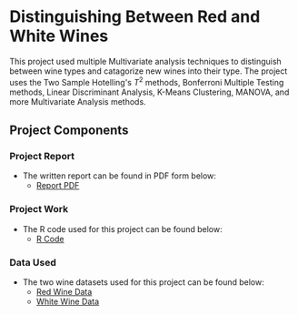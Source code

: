 # Distinguishing Between Red and White Wines

This project used multiple Multivariate analysis techniques to distinguish between wine types and catagorize new wines into their type. The project uses the Two Sample Hotelling's $T^2$ methods, Bonferroni Multiple Testing methods, Linear Discriminant Analysis, K-Means Clustering, MANOVA, and more Multivariate Analysis methods.

## Project Components

### Project Report

* The written report can be found in PDF form below:
    * [Report PDF](https://github.com/sleiss5/OSU_Projects/blob/main/Distinguishing%20Between%20Wine%20Types/Shannon%20Leiss%20-%20Final%20Project.pdf)

### Project Work 

* The R code used for this project can be found below:
    * [R Code](https://github.com/sleiss5/OSU_Projects/blob/main/Distinguishing%20Between%20Wine%20Types/Final%20Project.Rmd)

### Data Used

* The two wine datasets used for this project can be found below:
    * [Red Wine Data](https://github.com/sleiss5/OSU_Projects/blob/main/Distinguishing%20Between%20Wine%20Types/winequality-red.csv)
    * [White Wine Data](https://github.com/sleiss5/OSU_Projects/blob/main/Distinguishing%20Between%20Wine%20Types/winequality-white.csv)

